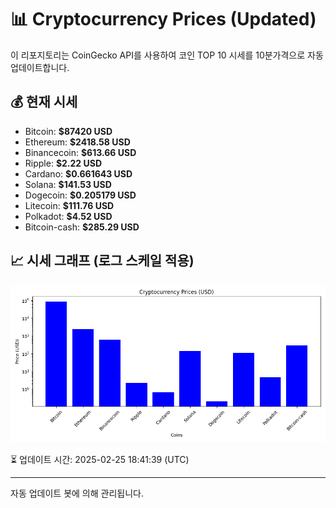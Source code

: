 
# 📊 Cryptocurrency Prices (Updated)

이 리포지토리는 CoinGecko API를 사용하여 코인 TOP 10 시세를 10분가격으로 자동 업데이트합니다.

## 💰 현재 시세
- Bitcoin: **$87420 USD**
- Ethereum: **$2418.58 USD**
- Binancecoin: **$613.66 USD**
- Ripple: **$2.22 USD**
- Cardano: **$0.661643 USD**
- Solana: **$141.53 USD**
- Dogecoin: **$0.205179 USD**
- Litecoin: **$111.76 USD**
- Polkadot: **$4.52 USD**
- Bitcoin-cash: **$285.29 USD**

## 📈 시세 그래프 (로그 스케일 적용)
![Crypto Prices](crypto_prices.png)

⏳ 업데이트 시간: 2025-02-25 18:41:39 (UTC)

---
자동 업데이트 봇에 의해 관리됩니다.
